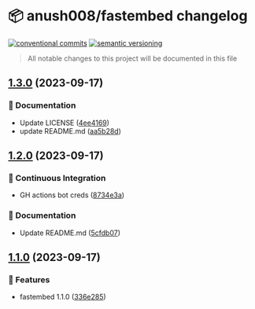 # 📦 anush008/fastembed changelog

[![conventional commits](https://img.shields.io/badge/conventional%20commits-1.0.0-yellow.svg)](https://conventionalcommits.org)
[![semantic versioning](https://img.shields.io/badge/semantic%20versioning-2.0.0-green.svg)](https://semver.org)

> All notable changes to this project will be documented in this file

## [1.3.0](https://github.com/Anush008/fastembed/compare/v1.2.0...v1.3.0) (2023-09-17)


### 📝 Documentation

* Update LICENSE ([4ee4169](https://github.com/Anush008/fastembed/commit/4ee41696e2b09eb77e71c2d61c251e831baefe8e))
* update README.md ([aa5b28d](https://github.com/Anush008/fastembed/commit/aa5b28d07fae2b3a1a122538c452976125ca0f03))

## [1.2.0](https://github.com/Anush008/fastembed/compare/v1.1.0...v1.2.0) (2023-09-17)


### 🔁 Continuous Integration

* GH actions bot creds ([8734e3a](https://github.com/Anush008/fastembed/commit/8734e3a061883e3561f242da3ed1c87067b7b5ad))


### 📝 Documentation

* Update README.md ([5cfdb07](https://github.com/Anush008/fastembed/commit/5cfdb07887cc41a8d5c78ae84e4d9fd3a9ed9a57))

## [1.1.0](https://github.com/Anush008/fastembed/compare/v1.0.0...v1.1.0) (2023-09-17)


### 🍕 Features

* fastembed 1.1.0 ([336e285](https://github.com/Anush008/fastembed/commit/336e285a0fac94b9a785f020cacfcfe1af717b4b))
